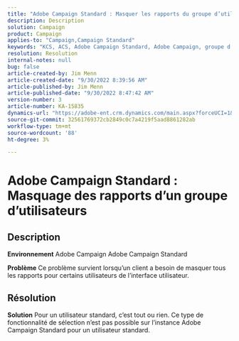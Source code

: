 ```yaml
---
title: "Adobe Campaign Standard : Masquer les rapports du groupe d’utilisateurs"
description: Description
solution: Campaign
product: Campaign
applies-to: "Campaign,Campaign Standard"
keywords: "KCS, ACS, Adobe Campaign Standard, Adobe Campaign, groupe d’utilisateurs, masquer les rapports, FAQ"
resolution: Resolution
internal-notes: null
bug: false
article-created-by: Jim Menn
article-created-date: "9/30/2022 8:39:56 AM"
article-published-by: Jim Menn
article-published-date: "9/30/2022 8:47:42 AM"
version-number: 3
article-number: KA-15835
dynamics-url: "https://adobe-ent.crm.dynamics.com/main.aspx?forceUCI=1&pagetype=entityrecord&etn=knowledgearticle&id=7a36a570-9b40-ed11-9db1-0022480866ad"
source-git-commit: 32561769372cb2849c0c7a4219f5aad8861282ab
workflow-type: tm+mt
source-wordcount: '88'
ht-degree: 3%

---
```


# Adobe Campaign Standard : Masquage des rapports d’un groupe d’utilisateurs

## Description


<b>Environnement</b>
Adobe Campaign Adobe Campaign Standard

<b>Problème</b>
Ce problème survient lorsqu’un client a besoin de masquer tous les rapports pour certains utilisateurs de l’interface utilisateur.


## Résolution


<b>Solution</b>
Pour un utilisateur standard, c’est tout ou rien.
Ce type de fonctionnalité de sélection n’est pas possible sur l’instance Adobe Campaign Standard pour un utilisateur standard.

